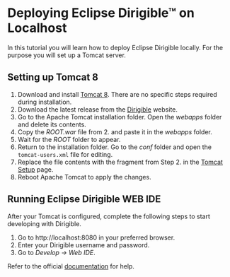 # Deploying Eclipse Dirigible™ on Localhost

In this tutorial you will learn how to deploy Eclipse Dirigible locally. For the purpose you will set up a Tomcat server.

## Setting up Tomcat 8

1. Download and install [Tomcat 8][1]. There are no specific steps required during installation.
2. Download the latest release from the [Dirigible][2] website.
3. Go to the Apache Tomcat installation folder. Open the *webapps* folder and delete its contents.
4. Copy the *ROOT.war* file from 2. and paste it in the *webapps* folder.
5. Wait for the *ROOT* folder to appear.
6. Return to the installation folder. Go to the *conf* folder and open the `tomcat-users.xml` file for editing.
7. Replace the file contents with the fragment from Step 2. in the [Tomcat Setup][3] page.
8. Reboot Apache Tomcat to apply the changes.

## Running Eclipse Dirigible WEB IDE

After your Tomcat is configured, complete the following steps to start developing with Dirigible.

1. Go to http://localhost:8080 in your preferred browser.
2. Enter your Dirigible username and password.
3. Go to *Develop -> Web IDE*.

Refer to the official [documentation][4] for help.

[1]: https://tomcat.apache.org/download-80.cgi/
[2]: http://download.eclipse.org/dirigible/
[3]: http://www.dirigible.io/help/setup_tomcat.html
[4]: http://www.dirigible.io/help/
